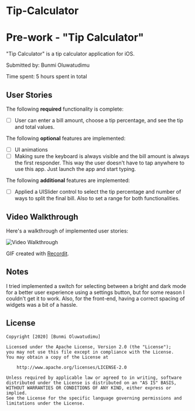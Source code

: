 # Tip-Calculator
# Pre-work - "Tip Calculator"

"Tip Calculator" is a tip calculator application for iOS.

Submitted by: Bunmi Oluwatudimu

Time spent: 5 hours spent in total

## User Stories

The following **required** functionality is complete:

* [ ] User can enter a bill amount, choose a tip percentage, and see the tip and total values.

The following **optional** features are implemented:
* [ ] UI animations
* [ ] Making sure the keyboard is always visible and the bill amount is always the first responder. This way the user doesn't have to tap anywhere to use this app. Just launch the app and start typing.

The following **additional** features are implemented:

- [ ] Applied a UISlider control to select the tip percentage and number of ways to split the final bill. Also to set a range for both functionalities.

## Video Walkthrough 

Here's a walkthrough of implemented user stories:

<img src='http://g.recordit.co/QDy0UdI2cI.gif' title='Tip Calculator Walkthrough' width='' alt='Video Walkthrough' />

GIF created with [Recordit](http://www.https://www.recordit.co/).

## Notes

I tried implemented a switch for selecting between a bright and dark mode for a better user experience using a settings button, but for some reason I couldn't get it to work. Also, for the front-end, having a correct spacing of widgets was a bit of a hassle.

## License

    Copyright [2020] [Bunmi Oluwatudimu]

    Licensed under the Apache License, Version 2.0 (the "License");
    you may not use this file except in compliance with the License.
    You may obtain a copy of the License at

        http://www.apache.org/licenses/LICENSE-2.0

    Unless required by applicable law or agreed to in writing, software
    distributed under the License is distributed on an "AS IS" BASIS,
    WITHOUT WARRANTIES OR CONDITIONS OF ANY KIND, either express or implied.
    See the License for the specific language governing permissions and
    limitations under the License.
